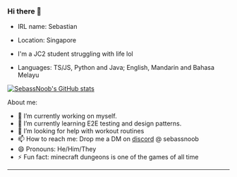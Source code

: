 ### Hi there 👋


- IRL name: Sebastian 
- Location: Singapore
- I'm a JC2 student struggling with life lol


- Languages: TS/JS, Python and Java; English, Mandarin and Bahasa Melayu

[![SebassNoob's GitHub stats](https://github-readme-stats.vercel.app/api?username=SebassNoob&theme=dark)](https://github.com/anuraghazra/github-readme-stats)


About me:

- 🔭 I’m currently working on myself.
- 🌱 I’m currently learning E2E testing and design patterns.
- 🤔 I’m looking for help with workout routines
- 📫 How to reach me: Drop me a DM on [discord](https://discord.com/channels/@me) @ sebassnoob
- 😄 Pronouns: He/Him/They
- ⚡ Fun fact: minecraft dungeons is one of the games of all time

<hr>
